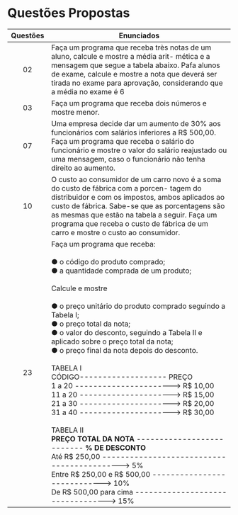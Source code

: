 
# Questões Propostas

| Questões | Enunciados |
| :-------------: | ------------- |
| 02 | Faça um programa que receba très notas de um aluno, calcule e mostre a média arit- mética e a mensagem que segue a tabela abaixo. Pafa alunos de exame, calcule e mostre a nota que deverá ser tirada no exame para aprovação, considerando que a média no exame é 6 |
| 03 | Faça um programa que receba dois números e mostre menor. |
| 07 | Uma empresa decide dar um aumento de 30% aos funcionários com salários inferiores a R$ 500,00. Faça um programa que receba o salário do funcionário e mostre o valor do salário reajustado ou uma mensagem, caso o funcionário não tenha direito ao aumento. |
| 10 |O custo ao consumidor de um carro novo é a soma do custo de fábrica com a porcen- tagem do distribuidor e com os impostos, ambos aplicados ao custo de fábrica. Sabe-se que as porcentagens são as mesmas que estão na tabela a seguir. Faça um programa que receba o custo de fábrica de um carro e mostre o custo ao consumidor. |
| 23 | Faça um programa que receba: <br> <br>  ● o código do produto comprado; <br> ● a quantidade comprada de um produto; <br> <br> Calcule e mostre <br> <br> ● o preço unitário do produto comprado seguindo a Tabela I; <br> ● o preço total da nota; <br> ● o valor do desconto, seguindo a Tabela II e aplicado sobre o preço total da nota; <br> ● o preço final da nota depois do desconto. <br> <br> TABELA I <br> CÓDIGO------------------- PREÇO <br> 1 a 20 ----------------------> R$ 10,00 <br> 11 a 20 --------------------->  R$ 15,00 <br> 21 a 30 ---------------------> R$ 20,00 <br> 31 a 40 ---------------------> R$ 30,00 <br> <BR> TABELA II <br>  **PREÇO TOTAL DA NOTA** -------------------------- **% DE DESCONTO** <br> Até R$ 250,00 -------------------------------------------> 5% <br> Entre R$ 250,00 e R$ 500,00 ---------------------------->  10% <br> De R$ 500,00 para cima ---------------------------------> 15% |
